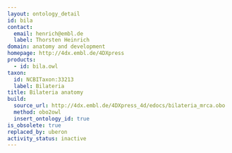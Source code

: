 ```yaml
---
layout: ontology_detail
id: bila
contact:
  email: henrich@embl.de
  label: Thorsten Heinrich
domain: anatomy and development
homepage: http://4dx.embl.de/4DXpress
products:
  - id: bila.owl
taxon:
  id: NCBITaxon:33213
  label: Bilateria
title: Bilateria anatomy
build:
  source_url: http://4dx.embl.de/4DXpress_4d/edocs/bilateria_mrca.obo
  method: obo2owl
  insert_ontology_id: true
is_obsolete: true
replaced_by: uberon
activity_status: inactive
---
```

